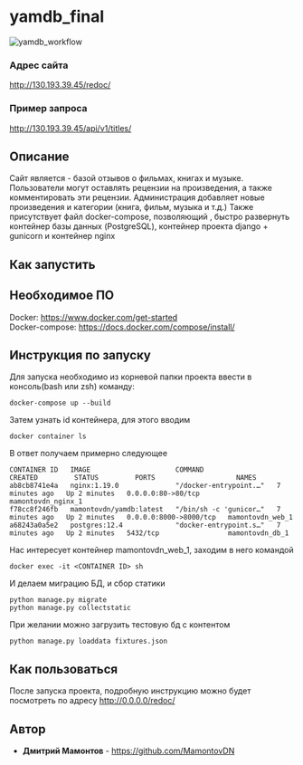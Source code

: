 # yamdb_final
![yamdb_workflow](https://github.com/mamontovdn/yamdb_final/workflows/yamdb_workflow/badge.svg)
### Адрес сайта
http://130.193.39.45/redoc/
### Пример запроса
http://130.193.39.45/api/v1/titles/
## Описание
Сайт является - базой отзывов о фильмах, книгах и музыке.
Пользователи могут оставлять рецензии на произведения, а также комментировать эти рецензии.
Администрация добавляет новые произведения и категории (книга, фильм, музыка и т.д.)
Также присутствует файл docker-compose, позволяющий , быстро развернуть контейнер базы данных (PostgreSQL), контейнер проекта django + gunicorn и контейнер nginx
## Как запустить

## Необходимое ПО

Docker: https://www.docker.com/get-started <br />
Docker-compose: https://docs.docker.com/compose/install/

## Инструкция по запуску

Для запуска необходимо из корневой папки проекта ввести в консоль(bash или zsh) команду:
```
docker-compose up --build
```
Затем узнать id контейнера, для этого вводим
```
docker container ls
```
В ответ получаем примерно следующее
```
CONTAINER ID   IMAGE                     COMMAND                  CREATED         STATUS         PORTS                    NAMES
ab8cb8741e4a   nginx:1.19.0              "/docker-entrypoint.…"   7 minutes ago   Up 2 minutes   0.0.0.0:80->80/tcp       mamontovdn_nginx_1
f78cc8f246fb   mamontovdn/yamdb:latest   "/bin/sh -c 'gunicor…"   7 minutes ago   Up 2 minutes   0.0.0.0:8000->8000/tcp   mamontovdn_web_1
a68243a0a5e2   postgres:12.4             "docker-entrypoint.s…"   7 minutes ago   Up 2 minutes   5432/tcp                 mamontovdn_db_1
```
Нас интересует контейнер mamontovdn_web_1, заходим в него командой
```
docker exec -it <CONTAINER ID> sh
```
И делаем миграцию БД, и сбор статики
```
python manage.py migrate
python manage.py collectstatic
```
При желании можно загрузить тестовую бд с контентом
```
python manage.py loaddata fixtures.json
```
## Как пользоваться

После запуска проекта, подробную инструкцию можно будет посмотреть по адресу http://0.0.0.0/redoc/

## Автор

* **Дмитрий Мамонтов** - https://github.com/MamontovDN
